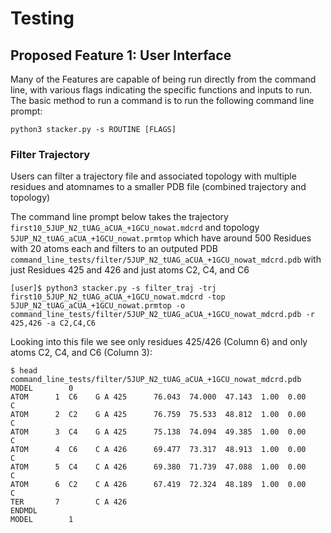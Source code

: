 # Testing

## Proposed Feature 1: User Interface

Many of the Features are capable of being run directly from the command line, with various flags indicating the specific functions and inputs to run. The basic method to run a command is to run the following command line prompt:

```
python3 stacker.py -s ROUTINE [FLAGS]
```

### Filter Trajectory

Users can filter a trajectory file and associated topology with multiple residues and atomnames to a smaller PDB file (combined trajectory and topology)

The command line prompt below takes the trajectory `first10_5JUP_N2_tUAG_aCUA_+1GCU_nowat.mdcrd` and topology `5JUP_N2_tUAG_aCUA_+1GCU_nowat.prmtop` which have around 500 Residues with 20 atoms each and filters to an outputed PDB `command_line_tests/filter/5JUP_N2_tUAG_aCUA_+1GCU_nowat_mdcrd.pdb` with just Residues 425 and 426 and just atoms C2, C4, and C6

```
[user]$ python3 stacker.py -s filter_traj -trj first10_5JUP_N2_tUAG_aCUA_+1GCU_nowat.mdcrd -top 5JUP_N2_tUAG_aCUA_+1GCU_nowat.prmtop -o command_line_tests/filter/5JUP_N2_tUAG_aCUA_+1GCU_nowat_mdcrd.pdb -r 425,426 -a C2,C4,C6
```

Looking into this file we see only residues 425/426 (Column 6) and only atoms C2, C4, and C6 (Column 3):

```
$ head command_line_tests/filter/5JUP_N2_tUAG_aCUA_+1GCU_nowat_mdcrd.pdb
MODEL        0
ATOM      1  C6    G A 425      76.043  74.000  47.143  1.00  0.00           C  
ATOM      2  C2    G A 425      76.759  75.533  48.812  1.00  0.00           C  
ATOM      3  C4    G A 425      75.138  74.094  49.385  1.00  0.00           C  
ATOM      4  C6    C A 426      69.477  73.317  48.913  1.00  0.00           C  
ATOM      5  C4    C A 426      69.380  71.739  47.088  1.00  0.00           C  
ATOM      6  C2    C A 426      67.419  72.324  48.189  1.00  0.00           C  
TER       7        C A 426
ENDMDL
MODEL        1
```



